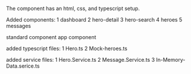 The component has an html, css, and typescript setup.

Added components:
1 dashboard
2 hero-detail
3 hero-search
4 heroes
5 messages

standard component
app component

added typescript files:
1 Hero.ts
2 Mock-heroes.ts

added service files:
1 Hero.Service.ts
2 Message.Service.ts
3 In-Memory-Data.serice.ts
